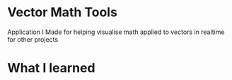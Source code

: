 # Vector Math Tools
Application I Made for helping visualise math applied to vectors in realtime for other projects

# What I learned
